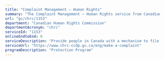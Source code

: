 ```yaml
---
title: "Complaint Management – Human Rights"
summary: "The Complaint Management – Human Rights service from Canadian Human Rights Commission is not available end-to-end online, according to the GC Service Inventory."
url: "gc/chrc/1153"
department: "Canadian Human Rights Commission"
departmentAcronym: "chrc"
serviceId: "1153"
onlineEndtoEnd: 0
serviceDescription: "Provide people in Canada with a mechanism to file and resolve complaints under the Canadian Human Rights Act"
serviceUrl: "https://www.chrc-ccdp.gc.ca/eng/make-a-complaint"
programDescription: "Protection Program"
---
```

